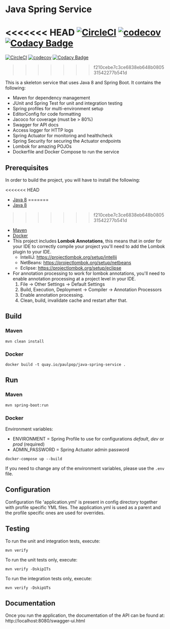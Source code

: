 # Java Spring Service

<<<<<<< HEAD
[![CircleCI](https://circleci.com/gh/team-avocado/flights-api.svg?style=svg)](https://circleci.com/gh/team-avocado/flights-api)
[![codecov](https://codecov.io/gh/team-avocado/flights-api/branch/master/graph/badge.svg)](https://codecov.io/gh/team-avocado/flights-api)
[![Codacy Badge](https://api.codacy.com/project/badge/Grade/2610775cb02742a383e0f7cb93473290)](https://www.codacy.com/app/JoshuaSimpson/flights-api?utm_source=github.com&amp;utm_medium=referral&amp;utm_content=team-avocado/flights-api&amp;utm_campaign=Badge_Grade)
=======
[![CircleCI](https://circleci.com/gh/paul-pop/java-spring-service.svg?style=svg)](https://circleci.com/gh/paul-pop/java-spring-service)
[![codecov](https://codecov.io/gh/paul-pop/java-spring-service/branch/master/graph/badge.svg)](https://codecov.io/gh/paul-pop/java-spring-service)
[![Codacy Badge](https://api.codacy.com/project/badge/Grade/eb80215eca8745efa74b60bca0e2a5c5)](https://www.codacy.com/app/paul-pop/java-spring-service?utm_source=github.com&amp;utm_medium=referral&amp;utm_content=paul-pop/java-spring-service&amp;utm_campaign=Badge_Grade)
>>>>>>> f210cebe7c3ce6838eb648b080531542277b541d

This is a skeleton service that uses Java 8 and Spring Boot. It contains the following:

* Maven for dependency management
* JUnit and Spring Test for unit and integration testing
* Spring profiles for multi-environment setup
* EditorConfig for code formatting
* Jacoco for coverage (must be > 80%)
* Swagger for API docs
* Access logger for HTTP logs
* Spring Actuator for monitoring and healthcheck
* Spring Security for securing the Actuator endpoints
* Lombok for amazing POJOs
* Dockerfile and Docker Compose to run the service

## Prerequisites

In order to build the project, you will have to install the following:

<<<<<<< HEAD
* [Java 8](http://www.oracle.com/technetwork/java/javase/downloads/index.html)
=======
* [Java 8](http://www.oracle.com/technetwork/java/javase/downloads/index.html)
>>>>>>> f210cebe7c3ce6838eb648b080531542277b541d
* [Maven](https://maven.apache.org/download.cgi)
* [Docker](https://www.docker.com/get-docker)
* This project includes **Lombok Annotations**, this means that in order for your IDE to correctly compile your project you'll need to add the Lombok plugin to your IDE.
    * IntelliJ: https://projectlombok.org/setup/intellij
    * NetBeans: https://projectlombok.org/setup/netbeans
    * Eclipse: https://projectlombok.org/setup/eclipse
* For annotation processing to work for lombok annotations, you'll need to enable annotation processing at a project level in your IDE.
    1. File -> Other Settings -> Default Settings
    2. Build, Execution, Deployment -> Compiler -> Annotation Processors
    3. Enable annotation processing.
    4. Clean, build, invalidate cache and restart after that.

## Build

### Maven

```
mvn clean install
```

### Docker

```
docker build -t quay.io/paulpop/java-spring-service .
```

## Run

### Maven

```
mvn spring-boot:run
```

### Docker

Environment variables:

* ENVIRONMENT = Spring Profile to use for configurations *default*, *dev* or *prod* (required)
* ADMIN_PASSWORD = Spring Actuator admin password

```
docker-compose up --build
```

If you need to change any of the environment variables, please use the `.env` file.

## Configuration

Configuration file 'application.yml' is present in config directory together with profile specific YML files.
The application.yml is used as a parent and the profile specific ones are used for overrides.

## Testing

To run the unit and integration tests, execute:

```
mvn verify
```

To run the unit tests only, execute:

```
mvn verify -DskipITs
```

To run the integration tests only, execute:

```
mvn verify -DskipUTs
```

## Documentation

Once you run the application, the documentation of the API can be found at: http://localhost:8080/swagger-ui.html
